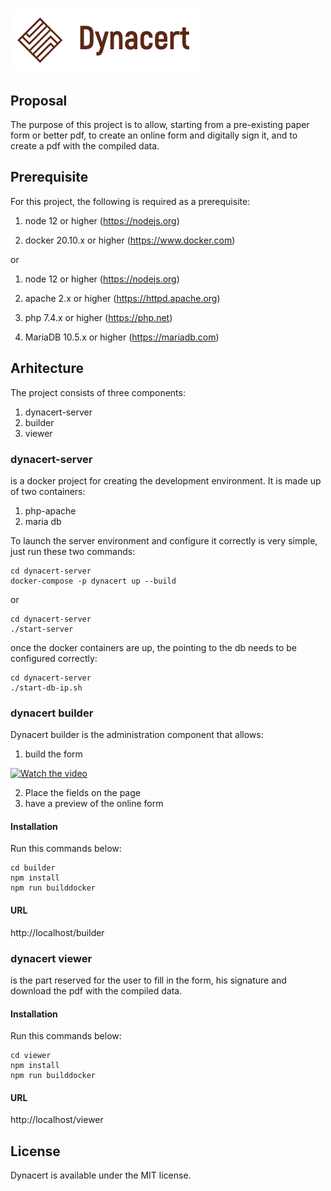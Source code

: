 # ![Dynacert](https://raw.githubusercontent.com/ifuschini/dynacert/master/builder/public/images/logo.png)

## Proposal

The purpose of this project is to allow, starting from a pre-existing paper form or better pdf, to create an online form and digitally sign it, and to create a pdf with the compiled data.

## Prerequisite

For this project, the following is required as a prerequisite:

1) node 12 or higher (https://nodejs.org)

2) docker 20.10.x or higher (https://www.docker.com)

or

1) node 12 or higher (https://nodejs.org)

2) apache 2.x or higher (https://httpd.apache.org)

3) php 7.4.x or higher (https://php.net)

4) MariaDB 10.5.x or higher (https://mariadb.com)



## Arhitecture

The project consists of three components:

1) dynacert-server
2) builder
3) viewer



### dynacert-server

is a docker project for creating the development environment.
It is made up of two containers:

1) php-apache
2) maria db

To launch the server environment and configure it correctly is very simple, just run these two commands:

```
cd dynacert-server
docker-compose -p dynacert up --build 
```

or

```
cd dynacert-server
./start-server
```

once the docker containers are up, the pointing to the db needs to be configured correctly:

```
cd dynacert-server
./start-db-ip.sh
```

### dynacert builder

Dynacert builder is the administration component that allows:

1) build the form

[![Watch the video](https://img.youtube.com/vi/K1hvEyy9INo/0.jpg)](https://youtu.be/K1hvEyy9INo)

2) Place the fields on the page
3) have a preview of the online form

#### Installation

Run this commands below:

```
cd builder
npm install
npm run builddocker
```

#### URL 

http://localhost/builder

### dynacert viewer

is the part reserved for the user to fill in the form, his signature and download the pdf with the compiled data.

#### Installation

Run this commands below:

```
cd viewer
npm install
npm run builddocker
```

#### URL

http://localhost/viewer

## License

Dynacert	 is available under the MIT license.

